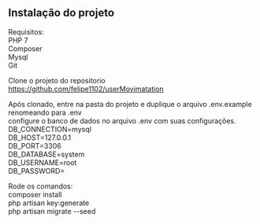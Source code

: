 ## Instalação do projeto

Requisitos:
<br>PHP 7
<br>Composer
<br>Mysql
<br>Git

Clone o projeto do repositorio<br>
https://github.com/felipe1102/userMovimatation

Após clonado,
entre na pasta do projeto e duplique o arquivo .env.example renomeando para .env
<br>configure o banco de dados no arquivo .env com suas configurações.
<br>DB_CONNECTION=mysql
<br>DB_HOST=127.0.0.1
<br>DB_PORT=3306
<br>DB_DATABASE=system
<br>DB_USERNAME=root
<br>DB_PASSWORD=

Rode os comandos: 
<br>composer install
<br>php artisan key:generate
<br>php artisan migrate --seed
